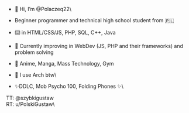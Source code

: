 - 👋 Hi, I’m @Polaczeq22\ 
<!---
Polaczeq22/Polaczeq22 is a ✨ special ✨ repository because its `README.md` (this file) appears on your GitHub profile.
You can click the Preview link to take a look at your changes.
--->
- Beginner programmer and technical high school student from 🇵🇱
- ⌨️ in HTML/CSS/JS, PHP, SQL, C++, Java 
- 🌱 Currently improving in WebDev (JS, PHP and their frameworks) and problem solving 
- 👀 Anime, Manga, Mass Technology, Gym
- 🐧 I use Arch btw\

- ✨DDLC, Mob Psycho 100, Folding Phones ✨\

TT: @szybkigustaw\
RT: u/PolskiGustaw\


